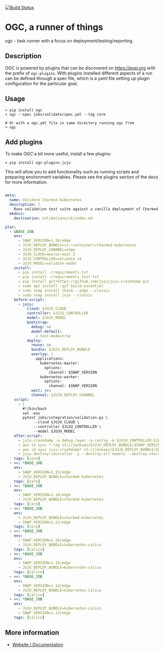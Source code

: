 [![Build Status](https://travis-ci.org/battlemidget/ogc.svg?branch=master)](https://travis-ci.org/battlemidget/ogc)

# OGC, a runner of things

ogc - task runner with a focus on deployment/testing/reporting.

## Description

OGC is powered by plugins that can be discovered on https://pypi.org with the
prefix of `ogc-plugins`. With plugins installed different aspects of a run can
be defined through a spec file, which is a yaml file setting up plugin
configuration for the particular goal.

## Usage

```
> pip install ogc
> ogc --spec jobs/validate/spec.yml --tag core

# Or with a ogc.yml file in same directory running ogc from
> ogc
```

## Add plugins

To make *OGC* a bit more useful, install a few plugins:

```
> pip install ogc-plugins-juju
```

This will allow you to add functionality such as running scripts and preparing
environment variables. Please see the plugins section of the docs for more
information.

```yaml

meta:
  name: Validate Charmed Kubernetes
  description: |
    Runs validation test suite against a vanilla deployment of Charmed Kubernetes
  mkdocs:
    destination: validations/ck/index.md

plan:
  - &BASE_JOB
    env:
      - SNAP_VERSION=1.16/edge
      - JUJU_DEPLOY_BUNDLE=cs:~containers/charmed-kubernetes
      - JUJU_DEPLOY_CHANNEL=edge
      - JUJU_CLOUD=aws/us-east-2
      - JUJU_CONTROLLER=validate-ck
      - JUJU_MODEL=validate-model
    install:
      - pip install -rrequirements.txt
      - pip install -rrequirements_test.txt
      - pip install git+https://github.com/juju/juju-crashdump.git
      - sudo apt install -qyf build-essential
      - sudo snap install charm --edge --classic
      - sudo snap install juju --classic
    before-script:
      - juju:
          cloud: $JUJU_CLOUD
          controller: $JUJU_CONTROLLER
          model: $JUJU_MODEL
          bootstrap:
            debug: no
            model-default:
              - test-mode=true
          deploy:
            reuse: no
            bundle: $JUJU_DEPLOY_BUNDLE
            overlay: |
              applications:
                kubernetes-master:
                  options:
                    channel: $SNAP_VERSION
                kubernetes-worker:
                  options:
                    channel: $SNAP_VERSION
            wait: yes
            channel: $JUJU_DEPLOY_CHANNEL
    script:
      - |
        #!/bin/bash
        set -eux
        pytest jobs/integration/validation.py \
             --cloud $JUJU_CLOUD \
             --controller $JUJU_CONTROLLER \
             --model $JUJU_MODEL
    after-script:
      - juju-crashdump -a debug-layer -a config -m $JUJU_CONTROLLER:$JUJU_MODEL
      - aws s3 sync *.log s3://jenkaas/$JUJU_DEPLOY_BUNDLE/$SNAP_VERSION
      - aws s3 sync juju-crashdump* s3://jenkaas/$JUJU_DEPLOY_BUNDLE/$SNAP_VERSION
      - juju destroy-controller -y --destroy-all-models --destroy-storage $JUJU_CONTROLLER
    tags: [core]
  - <<: *BASE_JOB
    env:
      - SNAP_VERSION=1.15/edge
      - JUJU_DEPLOY_BUNDLE=charmed-kubernetes
    tags: [core]
  - <<: *BASE_JOB
    env:
      - SNAP_VERSION=1.14/edge
      - JUJU_DEPLOY_BUNDLE=charmed-kubernetes
    tags: [core]
  - <<: *BASE_JOB
    env:
      - JUJU_DEPLOY_BUNDLE=charmed-kubernetes
      - SNAP_VERSION=1.13/edge
    tags: [core]
  - <<: *BASE_JOB
    env:
      - SNAP_VERSION=1.16/edge
      - JUJU_DEPLOY_BUNDLE=kubernetes-calico
    tags: [calico]
  - <<: *BASE_JOB
    env:
      - SNAP_VERSION=1.15/edge
      - JUJU_DEPLOY_BUNDLE=kubernetes-calico
    tags: [calico]
  - <<: *BASE_JOB
    env:
      - SNAP_VERSION=1.14/edge
      - JUJU_DEPLOY_BUNDLE=kubernetes-calico
    tags: [calico]
  - <<: *BASE_JOB
    env:
      - JUJU_DEPLOY_BUNDLE=kubernetes-calico
      - SNAP_VERSION=1.13/edge
    tags: [calico]
```

## More information

- [Website / Documentation](https://ogc.8op.org)

